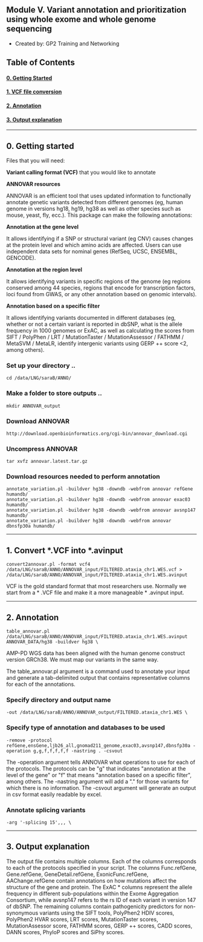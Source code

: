 ## Module V. Variant annotation and prioritization using whole exome and whole genome sequencing
	
* Created by: GP2 Training and Networking

## Table of Contents

#### [0. Getting Started](#0)

#### [1. VCF file conversion](#1)

#### [2. Annotation](#2)

#### [3. Output explanation](#3)

---
<a id="0"></a>

## 0. Getting started

Files that you will need:

**Variant calling format (VCF)** that you would like to annotate

**ANNOVAR resources**

ANNOVAR is an efficient tool that uses updated information to functionally annotate genetic variants detected from different genomes (eg, human genome in versions hg18, hg19, hg38 as well as other species such as mouse, yeast, fly, ecc.).
This package can make the following annotations:

**Annotation at the gene level**

It allows identifying if a SNP or structural variant (eg CNV) causes changes at the protein level and which amino acids are affected. Users can use independent data sets for nominal genes (RefSeq, UCSC, ENSEMBL, GENCODE).

**Annotation at the region level**

It allows identifying variants in specific regions of the genome (eg regions conserved among 44 species, regions that encode for transcription factors, loci found from GWAS, or any other annotation based on genomic intervals).

**Annotation based on a specific filter**

It allows identifying variants documented in different databases (eg, whether or not a certain variant is reported in dbSNP, what is the allele frequency in 1000 genomes or ExAC, as well as calculating the scores from SIFT / PolyPhen / LRT / MutationTaster / MutationAssessor / FATHMM / MetaSVM / MetaLR, identify intergenic variants using GERP ++ score <2, among others).

### Set up your directory ..

```
cd /data/LNG/saraB/ANNO/
```
### Make a folder to store outputs ..

```
mkdir ANNOVAR_output
```
### Download ANNOVAR

```
http://download.openbioinformatics.org/cgi-bin/annovar_download.cgi
```

### Uncompress ANNOVAR
```
tar xvfz annovar.latest.tar.gz
```

### Download resources needed to perform annotation
```
annotate_variation.pl -buildver hg38 -downdb -webfrom annovar refGene humandb/
annotate_variation.pl -buildver hg38 -downdb -webfrom annovar exac03 humandb/ 
annotate_variation.pl -buildver hg38 -downdb -webfrom annovar avsnp147 humandb/ 
annotate_variation.pl -buildver hg38 -downdb -webfrom annovar dbnsfp30a humandb/
```
---
<a id="1"></a>

## 1. Convert *.VCF into *.avinput
```
convert2annovar.pl -format vcf4 /data/LNG/saraB/ANNO/ANNOVAR_input/FILTERED.ataxia_chr1.WES.vcf > /data/LNG/saraB/ANNO/ANNOVAR_input/FILTERED.ataxia_chr1.WES.avinput
```
VCF is the gold standard format that most researchers use. Normally we start from a * .VCF file and make it a more manageable * .avinput input.

---
<a id="2"></a>

## 2. Annotation
```
table_annovar.pl /data/LNG/saraB/ANNO/ANNOVAR_input/FILTERED.ataxia_chr1.WES.avinput ANNOVAR_DATA/hg38 -buildver hg38 \
```
AMP-PD WGS data has been aligned with the human genome construct version GRCh38. We must map our variants in the same way.

The table_annovar.pl argument is a command used to annotate your input and generate a tab-delimited output that contains representative columns for each of the annotations.

### Specify directory and output name
```
-out /data/LNG/saraB/ANNO/ANNOVAR_output/FILTERED.ataxia_chr1.WES \
```
### Specify type of annotation and databases to be used
```
-remove -protocol refGene,ensGene,ljb26_all,gnomad211_genome,exac03,avsnp147,dbnsfp30a -operation g,g,f,f,f,f,f -nastring . -csvout
```

The -operation argument tells ANNOVAR what operations to use for each of the protocols.
The protocols can be "g" that indicates "annotation at the level of the gene" or "f" that means "annotation based on a specific filter", among others.
The -nastring argument will add a "." for those variants for which there is no information.
The -csvout argument will generate an output in csv format easily readable by excel.

### Annotate splicing variants
```
-arg '-splicing 15',,, \
```
---
<a id="3"></a>

## 3. Output explanation
The output file contains multiple columns.
Each of the columns corresponds to each of the protocols specified in your script.
The columns Func.refGene, Gene.refGene, GeneDetail.refGene, ExonicFunc.refGene, AAChange.refGene contain annotations on how mutations affect the structure of the gene and protein.
The ExAC * columns represent the allele frequency in different sub-populations within the Exome Aggregation Consortium, while avsnp147 refers to the rs ID of each variant in version 147 of dbSNP.
The remaining columns contain pathogenicity predictors for non-synonymous variants using the SIFT tools, PolyPhen2 HDIV scores, PolyPhen2 HVAR scores, LRT scores, MutationTaster scores, MutationAssessor score, FATHMM scores, GERP ++ scores, CADD scores, DANN scores, PhyloP scores and SiPhy scores.

<a id="4"></a>

